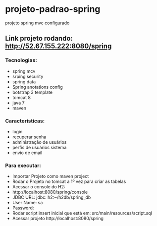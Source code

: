 # projeto-padrao-spring
projeto spring mvc configurado

## Link projeto rodando: http://52.67.155.222:8080/spring
 
### Tecnologias:
 
 * spring mcv
 * srping security
 * spring data
 * Spring anotations config
 * botstrap 3 template
 * tomcat 8 
 * java 7
 * maven
 
### Caracteristicas:
 
 * login
 * recuperar senha
 * administração de usuários
 * perfis de usuários sistema
 * envio de email
 

### Para executar:

* Importar Projeto como maven project
* Rodar o Projeto no tomcat a 1º vez para criar as tabelas
* Acessar o console do H2:
 * http://localhost:8080/spring/console
 * JDBC URL: jdbc: h2:~/h2db/spring_db 
 * User Name: sa 
 * Password:
* Rodar script insert inicial que está em: src/main/resources/script.sql
* Acessar projeto http://localhost:8080/spring
